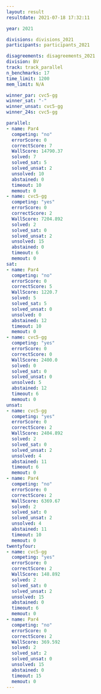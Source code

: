 ```yaml
---
layout: result
resultdate: 2021-07-18 17:32:11

year: 2021

divisions: divisions_2021
participants: participants_2021

disagreements: disagreements_2021
division: BV
track: track_parallel
n_benchmarks: 17
time_limit: 1200
mem_limit: N/A

winner_par: cvc5-gg
winner_sat: "-"
winner_unsat: cvc5-gg
winner_24s: cvc5-gg

parallel:
- name: Par4
  competing: "no"
  errorScore: 0
  correctScore: 7
  WallScore: 14790.37
  solved: 7
  solved_sat: 5
  solved_unsat: 2
  unsolved: 10
  abstained: 0
  timeout: 10
  memout: 0
- name: cvc5-gg
  competing: "yes"
  errorScore: 0
  correctScore: 2
  WallScore: 7204.892
  solved: 2
  solved_sat: 0
  solved_unsat: 2
  unsolved: 15
  abstained: 0
  timeout: 6
  memout: 0
sat:
- name: Par4
  competing: "no"
  errorScore: 0
  correctScore: 5
  WallScore: 1220.7
  solved: 5
  solved_sat: 5
  solved_unsat: 0
  unsolved: 0
  abstained: 12
  timeout: 10
  memout: 0
- name: cvc5-gg
  competing: "yes"
  errorScore: 0
  correctScore: 0
  WallScore: 2400.0
  solved: 0
  solved_sat: 0
  solved_unsat: 0
  unsolved: 5
  abstained: 12
  timeout: 6
  memout: 0
unsat:
- name: cvc5-gg
  competing: "yes"
  errorScore: 0
  correctScore: 2
  WallScore: 2404.892
  solved: 2
  solved_sat: 0
  solved_unsat: 2
  unsolved: 4
  abstained: 11
  timeout: 6
  memout: 0
- name: Par4
  competing: "no"
  errorScore: 0
  correctScore: 2
  WallScore: 6369.67
  solved: 2
  solved_sat: 0
  solved_unsat: 2
  unsolved: 4
  abstained: 11
  timeout: 10
  memout: 0
twentyfour:
- name: cvc5-gg
  competing: "yes"
  errorScore: 0
  correctScore: 2
  WallScore: 148.892
  solved: 2
  solved_sat: 0
  solved_unsat: 2
  unsolved: 15
  abstained: 0
  timeout: 6
  memout: 0
- name: Par4
  competing: "no"
  errorScore: 0
  correctScore: 2
  WallScore: 369.592
  solved: 2
  solved_sat: 2
  solved_unsat: 0
  unsolved: 15
  abstained: 0
  timeout: 15
  memout: 0
---
```

